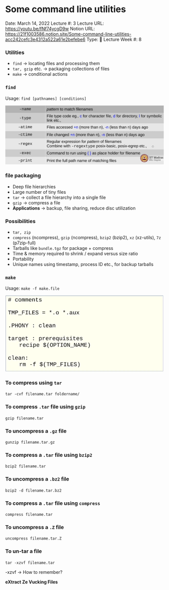 # Some command line utilities

Date: March 14, 2022
Lecture #: 3
Lecture URL: https://youtu.be/fNf74ycgD9w
Notion URL: https://21f1003586.notion.site/Some-command-line-utilities-acc242cefc3e4312a522a61e2befebe6
Type: 📒 Lecture
Week #: 8

### Utilities

- `find` → locating files and processing them
- `tar, gzip` etc. → packaging collections of files
- `make` → conditional actions

### `find`

Usage: `find [pathnames] [conditions]`

![Untitled](Some%20command%20line%20utilities%208f50be9af35247bba21de13bf8735ee7/Untitled.png)

### file packaging

- Deep file hierarchies
- Large number of tiny files
- `tar` → collect a file hierarchy into a single file
- `gzip` → compress a file
- **Applications** → backup, file sharing, reduce disc utilization

### Possibilities

- `tar, zip`
- `compress` (ncompress), `gzip` (ncompress), `bzip2` (bzip2), `xz` (xz-utils), `7z` (p7zip-full)
- Tarballs like `bundle.tgz` for package + compress
- Time & memory required to shrink / expand versus size ratio
- Portability
- Unique names using timestamp, process ID etc., for backup tarballs

### `make`

Usage: `make -f make.file`

![Untitled](Some%20command%20line%20utilities%208f50be9af35247bba21de13bf8735ee7/Untitled%201.png)

### To compress using `tar`

`tar -cvf filename.tar foldername/`

### To compress `.tar` file using `gzip`

`gzip filename.tar`

### To uncompress a `.gz` file

`gunzip filename.tar.gz`

### To compress a `.tar` file using `bzip2`

`bzip2 filename.tar`

### To uncompress a `.bz2` file

`bzip2 -d filename.tar.bz2`

### To compress a `.tar` file using `compress`

`compress filename.tar`

### To uncompress a `.Z` file

`uncompress filename.tar.Z`

### To un-tar a file

`tar -xzvf filename.tar`

-xzvf → How to remember?

**eXtract Ze Vucking Files**